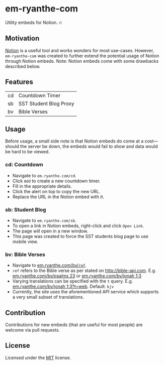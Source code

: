 # em-ryanthe-com

Utility embeds for Notion. 🔥

## Motivation

[Notion](http://notion.com) is a useful tool and works wonders for most use-cases. However, `em-ryanthe-com` was created to further extend the potential usage of Notion through Notion embeds. Note: Notion embeds come with some drawbacks described below.

## Features

|||
|-|-|
|cd|Countdown Timer|
|sb|SST Student Blog Proxy|
|bv|Bible Verses|

## Usage

Before usage, a small side note is that Notion embeds do come at a cost—should the server be down, the embeds would fail to show and data would be hard to be viewed.

### cd: Countdown

- Navigate to `em.ryanthe.com/cd`.
- Click `Add` to create a new countdown timer.
- Fill in the appropriate details.
- Click the alert on top to copy the new URL.
- Replace the URL in the Notion embed with it.

### sb: Student Blog

- Navigate to `em.ryanthe.com/sb`.
- To open a link in Notion embeds, right-click and click `Open Link`.
- The page will open in a new window.
- This page was created to force the SST students blog page to use mobile view.

### bv: Bible Verses

- Navigate to [em.ryanthe.com/bv/`ref`](em.ryanthe.com/bv).
- `ref` refers to the Bible verse as per stated on http://bible-api.com. E.g. [em.ryanthe.com/bv/psalms 23](em.ryanthe.com/bv/psalms%2023) or [em.ryanthe.com/bv/jonah 1:3](em.ryanthe.com/bv/jonah%201:3)
- Varying translations can be specified with the `t` query. E.g. [em.ryanthe.com/bv/jonah 1:3?t=web](em.ryanthe.com/bv/psalms%2023?t=web). Default: `kjv`
- Currently, the site uses the aforementioned API service which supports a very small subset of translations.

## Contribution

Contributions for new embeds (that are useful for most people) are welcome via pull requests.

## License

Licensed under the [MIT](LICENSE.txt) license.